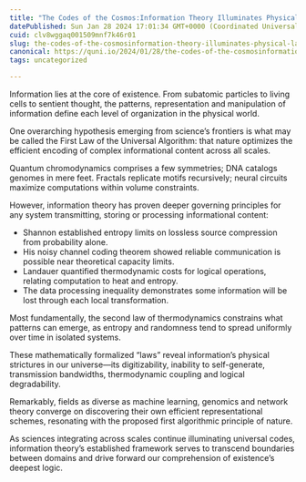 ```yaml
---
title: "The Codes of the Cosmos:Information Theory Illuminates Physical Laws of the Universal Algorithm"
datePublished: Sun Jan 28 2024 17:01:34 GMT+0000 (Coordinated Universal Time)
cuid: clv8wggaq001509mnf7k46r01
slug: the-codes-of-the-cosmosinformation-theory-illuminates-physical-laws-of-the-universal-algorithm
canonical: https://quni.io/2024/01/28/the-codes-of-the-cosmosinformation-theory-illuminates-physical-laws-of-the-universal-algorithm/
tags: uncategorized

---
```


Information lies at the core of existence. From subatomic particles to living cells to sentient thought, the patterns, representation and manipulation of information define each level of organization in the physical world.

One overarching hypothesis emerging from science’s frontiers is what may be called the First Law of the Universal Algorithm: that nature optimizes the efficient encoding of complex informational content across all scales.

Quantum chromodynamics comprises a few symmetries; DNA catalogs genomes in mere feet. Fractals replicate motifs recursively; neural circuits maximize computations within volume constraints.

However, information theory has proven deeper governing principles for any system transmitting, storing or processing informational content:

*   Shannon established entropy limits on lossless source compression from probability alone.
*   His noisy channel coding theorem showed reliable communication is possible near theoretical capacity limits.
*   Landauer quantified thermodynamic costs for logical operations, relating computation to heat and entropy.
*   The data processing inequality demonstrates some information will be lost through each local transformation.

Most fundamentally, the second law of thermodynamics constrains what patterns can emerge, as entropy and randomness tend to spread uniformly over time in isolated systems.

These mathematically formalized “laws” reveal information’s physical strictures in our universe—its digitizability, inability to self-generate, transmission bandwidths, thermodynamic coupling and logical degradability.

Remarkably, fields as diverse as machine learning, genomics and network theory converge on discovering their own efficient representational schemes, resonating with the proposed first algorithmic principle of nature.

As sciences integrating across scales continue illuminating universal codes, information theory’s established framework serves to transcend boundaries between domains and drive forward our comprehension of existence’s deepest logic.